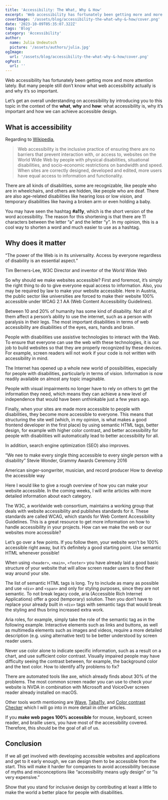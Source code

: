 ```yaml
---
title: 'Accessibility: The What, Why & How'
excerpt: 'Web accessibility has fortunately been getting more and more attention lately. But many people still don’t know what web accessibility actually is and why it’s so important. Let’s get an overall understanding on accessibility by introducing you to this topic ...'
coverImage: '/assets/blog/accessibility-the-what-why-&-how/cover.png'
date: '2023-10-09T05:35:07.322Z'
tags: 'Blog'
category: 'Accessibility'
author:
  name: Julia Undeutsch
  picture: '/assets/authors/julia.jpg'
ogImage:
  url: '/assets/blog/accessibility-the-what-why-&-how/cover.png'
ogPost:
  url: ''
---
```


Web accessibility has fortunately been getting more and more attention lately. But many people still don’t know what web accessibility actually is and why it’s so important.

Let’s get an overall understanding on accessibility by introducing you to this topic in the context of the **what**, **why** and **how**: what accessibility is, why it’s important and how we can achieve accessible design.


## What is accessibility

Regarding to [Wikipedia](https://en.wikipedia.org/wiki/Accessibility),

>Web accessibility is the inclusive practice of ensuring there are no barriers that prevent interaction with, or access to, websites on the World Wide Web by people with physical disabilities, situational disabilities, and socio-economic restrictions on bandwidth and speed. When sites are correctly designed, developed and edited, more users have equal access to information and functionality.

There are all kinds of disabilities, some are recognizable, like people who are in wheelchairs, and others are hidden, like people who are deaf. There are also age-related disabilities like hearing loss or low vision, and temporary disabilities like having a broken arm or even holding a baby.

You may have seen the hashtag **#a11y**, which is the short version of the word accessibility. The reason for this shortening is that there are 11 characters between the letter “a” and the letter “y”. In my opinion, this is a cool way to shorten a word and much easier to use as a hashtag.

## Why does it matter

“The power of the Web is in its universality. Access by everyone regardless of disability is an essential aspect.”

Tim Berners-Lee, W3C Director and inventor of the World Wide Web

So why should we make websites accessible? First and foremost, it’s simply the right thing to do to give everyone equal access to information. Also, you may be required by law to make your website accessible. Here in Austria, the public sector like universities are forced to make their website 100% accessible under WCAG 2.1 AA (Web Content Accessibility Guidelines).

Between 10 and 20% of humanity has some kind of disability. Not all of them affect a person’s ability to use the internet, such as a person with paralysis in their legs. The most important disabilities in terms of web accessibility are disabilities of the eyes, ears, hands and brain.

People with disabilities use assistive technologies to interact with the Web. To ensure that everyone can use the web with these technologies, it is our job to build websites so that they are properly recognized by these devices. For example, screen readers will not work if your code is not written with accessibility in mind.

The Internet has opened up a whole new world of possibilities, especially for people with disabilities, particularly in terms of vision. Information is now readily available on almost any topic imaginable.

People with visual impairments no longer have to rely on others to get the information they need, which means they can achieve a new level of independence that would have been unthinkable just a few years ago.

Finally, when your sites are made more accessible to people with disabilities, they become more accessible to everyone. This means that structuring the site well (which, in my opinion, is what makes a good frontend developer in the first place) by using semantic HTML tags, better design, for example with higher color contrast, and better accessibility for people with disabilities will automatically lead to better accessibility for all.

In addition, search engine optimization (SEO) also improves.

“We nee to make every single thing accessible to every single person with a disability”
Stevie Wonder, Grammy Awards Ceremony 2016

American singer-songwriter, musician, and record producer
How to develop the accessible way

Here I would like to give a rough overview of how you can make your website accessible. In the coming weeks, I will write articles with more detailed information about each category.

The W3C, a worldwide web consortium, maintains a working group that deals with website accessibility and publishes standards for it. These standards are called WCAG, which stands for Web Content Accessibility Guidelines. This is a great resource to get more information on how to handle accessibility in your projects.
How can we make the web or our websites more accessible?

Let’s go over a few points. If you follow them, your website won’t be 100% accessible right away, but it’s definitely a good starting point.
Use semantic HTML whenever possible!

When using `<header>`, `<main>`, `<footer>` you have already laid a good basic structure of your website that will allow screen reader users to find their way around your site.

The list of semantic HTML tags is long. Try to include as many as possible and use `<div>` and `<span>` and only for styling purposes, since they are not semantic.
To not break legacy code, aria (Accessible Rich Internet Applications) offer a good (temporary) solution. Then you don’t have to replace your already built in `<div>` tags with semantic tags that would break the styling and thus bring increased extra work.

Aria roles, for example, simply take the role of the semantic tag as in the following example. Interactive elements such as links and buttons, as well as multimedia elements such as images and videos, require a more detailed description (e.g. using alternative text) to be better understood by screen reader users.

Never use color alone to indicate specific information, such as a result on a chart, and use sufficient color contrast. Visually impaired people may have difficulty seeing the contrast between, for example, the background color and the text color.
How to identify a11y problems to fix?

There are automated tools like axe, which already finds about 30% of the problems. The most common screen reader you can use to check your website is NVDA in combination with Microsoft and VoiceOver screen reader already installed on macOS.

Other tools worth mentioning are [Wave](https://wave.webaim.org/), [Taba11y](https://chrome.google.com/webstore/detail/taba11y/aocppmckdocdjkphmofnklcjhdidgmga), and [Color contrast Checker](https://webaim.org/resources/contrastchecker/) which I will go into in more detail in other articles.

If you **make web pages 100% accessible** for mouse, keyboard, screen reader, and braille users, you have most of the accessibility covered. Therefore, this should be the goal of all of us.

## Conclusion

If we all get involved with developing accessible websites and applications and get to it early enough, we can design them to be accessible from the start. This will make it harder for companies to avoid accessibility because of myths and misconceptions like “accessibility means ugly design” or “is very expensive.”

Show that you stand for inclusive design by contributing at least a little to make the world a better place for people with disabilities.
